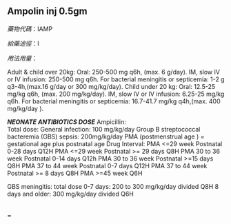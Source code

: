 ## Ampolin inj 0.5gm

*藥物代碼*：IAMP

*給藥途徑*：I

*用法用量*：

Adult & child over 20kg:
         Oral: 250-500 mg q6h, (max. 6 g/day).
         IM, slow IV or IV infusion: 250-500 mg q6h.
         For bacterial meningitis or septicemia: 1-2 g q3-4h,(max.16 g/day or 300 mg/kg/day).
Child under 20 kg:
         Oral: 12.5-25 mg/kg q6h, (max. 200 mg/kg/day).
         IM, slow IV or IV infusion: 6.25-25 mg/kg q6h.
         For bacterial meningitis or septicemia: 16.7-41.7 mg/kg q4h,(max. 400 mg/kg/day ).

*****NEONATE ANTIBIOTICS DOSE*****
Ampicillin:  
Total dose: 
General infection:  100 mg/kg/day
Group B streptococcal bacteremia (GBS) sepsis:  200mg/kg/day
PMA (postmenstrual age ) = gestational age plus postnatal age
Drug Interval: 
PMA <=29 week       Postnatal 0-28 days     Q12H
PMA <=29 week       Postnatal >=  29 days  Q8H
PMA  30 to 36 week  Postnatal 0-14 days     Q12h
PMA  30 to 36 week  Postnatal >=15 days    Q8H
PMA  37 to 44 week  Postnatal 0-7 days       Q12H
PMA  37 to 44 week  Postnatal >=  8 days    Q8H
PMA   >=45 week Q6H

GBS meningitis: 
total dose  0-7 days: 200 to 300 mg/kg/day divided Q8H 
                8 days and older: 300 mg/kg/day divided Q6H

## -
